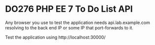 # DO276 PHP EE 7 To Do List API

Any browser you use to test the application needs api.lab.example.com resolving to the back end IP or some IP that port-forwards to it.

Test the application using http://localhost:30000/

